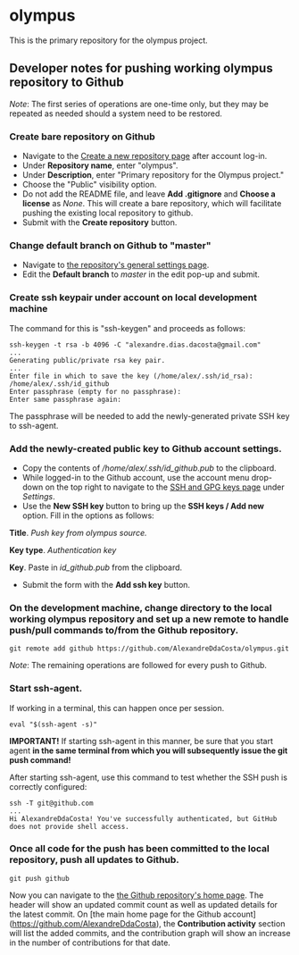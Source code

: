 # olympus

This is the primary repository for the olympus project.

## Developer notes for pushing working olympus repository to Github

*Note*: The first series of operations are one-time only, but they may be repeated as needed should a system
need to be restored.

### Create bare repository on Github

* Navigate to the [Create a new repository page](https://github.com/new) after account log-in.
* Under **Repository name**, enter "olympus".
* Under **Description**, enter "Primary repository for the Olympus project."
* Choose the "Public" visibility option.
* Do not add the README file, and leave **Add .gitignore** and **Choose a license** as *None*. This will
create a bare repository, which will facilitate pushing the existing local repository to github.
* Submit with the **Create repository** button.

### Change default branch on Github to "master"

* Navigate to [the repository's general settings page](https://github.com/AlexandreDdaCosta/olympus/settings).
* Edit the **Default branch** to *master* in the edit pop-up and submit.

### Create ssh keypair under account on local development machine

The command for this is "ssh-keygen" and proceeds as follows:

```
ssh-keygen -t rsa -b 4096 -C "alexandre.dias.dacosta@gmail.com"
...
Generating public/private rsa key pair.
...
Enter file in which to save the key (/home/alex/.ssh/id_rsa): /home/alex/.ssh/id_github
Enter passphrase (empty for no passphrase):
Enter same passphrase again:
```

The passphrase will be needed to add the newly-generated private SSH key to ssh-agent.

###  Add the newly-created public key to Github account settings.

* Copy the contents of */home/alex/.ssh/id_github.pub* to the clipboard.
* While logged-in to the Github account, use the account menu drop-down on the top right to navigate to the 
[SSH and GPG keys page](https://github.com/settings/keys) under *Settings*.
* Use the **New SSH key** button to bring up the **SSH keys / Add new** option. Fill in the options as follows:

**Title**. *Push key from olympus source.*

**Key type**. *Authentication key*

**Key**. Paste in *id_github.pub* from the clipboard.

* Submit the form with the **Add ssh key** button.

### On the development machine, change directory to the local working olympus repository and set up a new remote to handle push/pull commands to/from the Github repository.

```
git remote add github https://github.com/AlexandreDdaCosta/olympus.git
```

*Note*: The remaining operations are followed for every push to Github.

### Start ssh-agent.

If working in a terminal, this can happen once per session.

```
eval "$(ssh-agent -s)"
```

**IMPORTANT!** If starting ssh-agent in this manner, be sure that you start agent **in the same terminal from which you will
subsequently issue the git push command!**

After starting ssh-agent, use this command to test whether the SSH push is correctly configured:

```
ssh -T git@github.com
...
Hi AlexandreDdaCosta! You've successfully authenticated, but GitHub does not provide shell access.
```

### Once all code for the push has been committed to the local repository, push all updates to Github.  

```
git push github
```

Now you can navigate to the [the Github repository's home page](https://github.com/AlexandreDdaCosta/olympus). The header
will show an updated commit count as well as updated details for the latest commit. On
[the main home page for the Github account] (https://github.com/AlexandreDdaCosta),
the **Contribution activity** section will list the added commits, and the
contribution graph will show an increase in the number of contributions for that date. 
